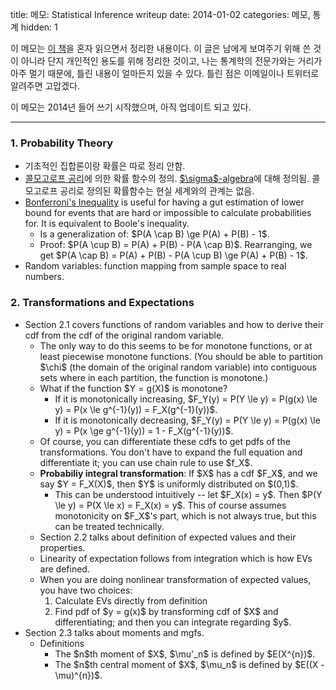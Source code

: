 title: 메모: Statistical Inference writeup
date: 2014-01-02
categories: 메모, 통계
hidden: 1

이 메모는 [이 책](http://www.amazon.com/Statistical-Inference-George-Casella/dp/0534243126)을 혼자 읽으면서 정리한 내용이다. 이 글은 남에게 보여주기 위해 쓴 것이 아니라 단지 개인적인 용도를 위해 정리한 것이고, 나는 통계학의 전문가와는 거리가 아주 멀기 때문에, 틀린 내용이 얼마든지 있을 수 있다. 틀린 점은 이메일이나 트위터로 알려주면 고맙겠다.

이 메모는 2014년 들어 쓰기 시작했으며, 아직 업데이트 되고 있다.

<!-- PREVIEW_END -->

----

### 1. Probability Theory

* 기초적인 집합론이랑 확률은 따로 정리 안함.
* [콜모고로프 공리](http://en.wikipedia.org/wiki/Probability_axioms#Axioms)에 의한 확률 함수의 정의. [\$\sigma\$-algebra](http://en.wikipedia.org/wiki/Sigma-algebra)에 대해 정의됨. 콜모고로프 공리로 정의된 확률함수는 현실 세계와의 관계는 없음. 
* [Bonferroni's Inequality](http://en.wikipedia.org/wiki/Boole's_inequality#Bonferroni_inequalities) is useful for having a gut estimation of lower bound for events that are hard or impossible to calculate probabilities for. It is equivalent to Boole's inequality.
	* Is a generalization of: \$P(A \cap B) \ge P(A) + P(B) - 1\$. 
	* Proof: \$P(A \cup B) = P(A) + P(B) - P(A \cap B)\$. Rearranging, we get \$P(A \cap B) = P(A) + P(B) - P(A \cup B) \ge P(A) + P(B) - 1\$.
* Random variables: function mapping from sample space to real numbers.

### 2. Transformations and Expectations

* Section 2.1 covers functions of random variables and how to derive their cdf from the cdf of the original random variable.
	* The only way to do this seems to be for monotone functions, or at least piecewise monotone functions. (You should be able to partition \$\chi\$ (the domain of the original random variable) into contiguous sets where in each partition, the function is monotone.)
	* What if the function \$Y = g(X)\$ is monotone? 
		* If it is monotonically increasing, \$F_Y(y) = P(Y \le y) = P(g(x) \le y) = P(x \le g^{-1}(y)) = F_X(g^{-1}(y))\$.
		* If it is monotonically decreasing, \$F_Y(y) = P(Y \le y) = P(g(x) \le y) = P(x \ge g^{-1}(y)) = 1 - F_X(g^{-1}(y))\$.
	* Of course, you can differentiate these cdfs to get pdfs of the transformations. You don't have to expand the full equation and differentiate it; you can use chain rule to use \$f_X\$.
	* **Probabiliy integral transformation**: If \$X\$ has a cdf \$F_X\$, and we say \$Y = F_X(X)\$, then \$Y\$ is uniformly distributed on \$(0,1)\$.
		* This can be understood intuitively -- let \$F_X(x) = y\$. Then \$P(Y \le y) = P(X \le x) = F_X(x) = y\$. This of course assumes monotonicity on \$F_X\$'s part, which is not always true, but this can be treated technically.
	* Section 2.2 talks about definition of expected values and their properties.
	* Linearity of expectation follows from integration which is how EVs are defined. 
	* When you are doing nonlinear transformation of expected values, you have two choices:
		1. Calculate EVs directly from definition
		2. Find pdf of \$y = g(x)\$ by transforming cdf of \$X\$ and differentiating; and then you can integrate regarding \$y\$.
* Section 2.3 talks about moments and mgfs.
	* Definitions
		* The \$n\$th moment of \$X\$, \$\mu'_n\$ is defined by \$E(X^{n})\$.
		* The \$n\$th central moment of \$X\$, \$\mu_n\$ is defined by \$E((X - \mu)^{n})\$.

